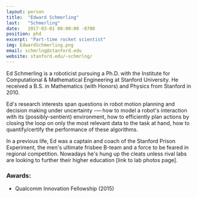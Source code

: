 ```yaml
---
layout: person
title:  "Edward Schmerling"
last:   "Schmerling"
date:   2017-03-01 00:00:00 -0700
position: phd
excerpt: "Part-time rocket scientist"
img: EdwardSchmerling.png
email: schmrlng@stanford.edu
website: stanford.edu/~schmrlng/
---
```


Ed Schmerling is a roboticist pursuing a Ph.D. with the Institute for Computational & Mathematical Engineering at Stanford University. He received a B.S. in Mathematics (with Honors) and Physics from Stanford in 2010.

Ed's research interests span questions in robot motion planning and decision making under uncertainty -— how to model a robot's interaction with its (possibly-sentient) environment, how to efficiently plan actions by closing the loop on only the most relevant data to the task at hand, how to quantify/certify the performance of these algorithms.

In a previous life, Ed was a captain and coach of the Stanford Prison Experiment, the men's ultimate frisbee B-team and a force to be feared in regional competition. Nowadays he's hung up the cleats unless rival labs are looking to further their higher education [link to lab photos page].

### Awards:
- Qualcomm Innovation Fellowship (2015)